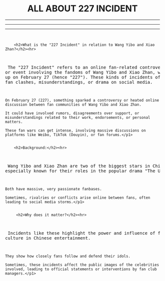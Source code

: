 <!DOCTYPE html>
<html><center>
    <h1> ALL ABOUT 227 INCIDENT </h1></center>
    <hr>
    <hr>
    <hr>
    <pre>
      
        <h2>What is the "227 Incident" in relation to Wang Yibo and Xiao Zhan?</h2><hr>
<p1>    The "227 Incident" refers to an online fan-related controversy or event involving the fandoms of Wang Yibo and Xiao Zhan, which flared up on February 27 (hence "227"). These kinds of incidents often involve fan clashes, misunderstandings, or drama on social media.
        
    On February 27 (227), something sparked a controversy or heated online discussion between fan communities of Wang Yibo and Xiao Zhan.

    It could have involved rumors, disagreements over support, or misunderstandings related to their work, endorsements, or personal matters.
            
    These fan wars can get intense, involving massive discussions on platforms like Weibo, TikTok (Douyin), or fan forums.</p1>

        
        <h2>Background:</h2><hr>
<p1>    Wang Yibo and Xiao Zhan are two of the biggest stars in China, especially known for their roles in the popular drama "The Untamed".

    Both have massive, very passionate fanbases.
            
    Sometimes, rivalries or conflicts arise online between fans, often leading to social media storms.</p1>

       
         <h2>Why does it matter?</h2><hr>
<p1>    Incidents like these highlight the power and influence of fandom culture in Chinese entertainment.

    They show how closely fans follow and defend their idols.
            
    Sometimes, these incidents affect the public images of the celebrities involved, leading to official statements or interventions by fan club managers.</p1> 
    
</html>        



